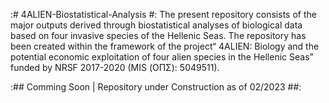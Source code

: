 :# 4ALIEN-Biostatistical-Analysis #:
The present repository consists of the major outputs derived through biostatistical analyses of biological data based on four invasive species of the Hellenic Seas. The repository has been created within the framework of the project“ 4ALIEN: Biology and the potential economic exploitation of four alien species in the Hellenic Seas” funded by NRSF 2017-2020 (MIS (ΟΠΣ): 5049511).

:## Comming Soon | Repository under Construction as of 02/2023 ##:
